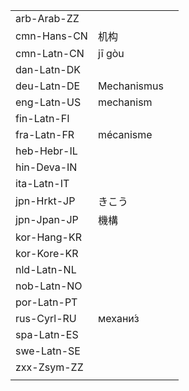 | | | |
|-|-|-|
| arb-Arab-ZZ |  |  |
| cmn-Hans-CN | 机构 |  |
| cmn-Latn-CN | jī gòu |  |
| dan-Latn-DK |  |  |
| deu-Latn-DE | Mechanismus |  |
| eng-Latn-US | mechanism |  |
| fin-Latn-FI |  |  |
| fra-Latn-FR | mécanisme |  |
| heb-Hebr-IL |  |  |
| hin-Deva-IN |  |  |
| ita-Latn-IT |  |  |
| jpn-Hrkt-JP | きこう |  |
| jpn-Jpan-JP | 機構 |  |
| kor-Hang-KR |  |  |
| kor-Kore-KR |  |  |
| nld-Latn-NL |  |  |
| nob-Latn-NO |  |  |
| por-Latn-PT |  |  |
| rus-Cyrl-RU | механи́з |  |
| spa-Latn-ES |  |  |
| swe-Latn-SE |  |  |
| zxx-Zsym-ZZ |  |  |
|  |  |  |